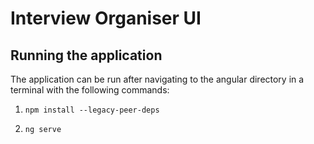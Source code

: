 # Interview Organiser UI

## Running the application

The application can be run after navigating to the angular directory in a terminal with the following commands:

1. `npm install --legacy-peer-deps`

2. `ng serve`
